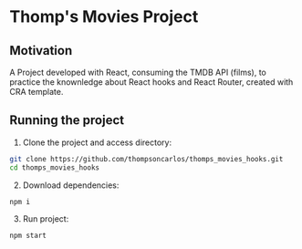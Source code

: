 # Thomp's Movies Project

## Motivation
A Project developed with React, consuming the TMDB API (films), to practice the knownledge about React hooks and React Router, created with CRA template.

## Running the project

1. Clone the project and access directory:
```bash
git clone https://github.com/thompsoncarlos/thomps_movies_hooks.git
cd thomps_movies_hooks
```
2. Download dependencies:
```
npm i
```

3. Run project:
```
npm start  
```
